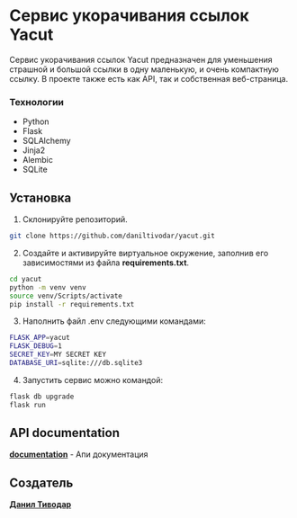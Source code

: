 # Сервис укорачивания ссылок Yacut

Сервис укорачивания ссылок Yacut предназначен для уменьшения страшной и большой ссылки в одну маленькую, и очень компактную ссылку. В проекте также есть как API, так и собственная веб-страница. 

### Технологии
- Python
- Flask
- SQLAlchemy
- Jinja2
- Аlembic
- SQLite

## Установка

1. Склонируйте репозиторий.
```bash
git clone https://github.com/daniltivodar/yacut.git
```

2. Создайте и активируйте виртуальное окружение, заполнив его зависимостями из файла **requirements.txt**.
```bash
cd yacut
python -m venv venv
source venv/Scripts/activate
pip install -r requirements.txt
```

3. Наполнить файл .env следующими командами:
```bash
FLASK_APP=yacut
FLASK_DEBUG=1
SECRET_KEY=MY SECRET KEY
DATABASE_URI=sqlite:///db.sqlite3
```

4. Запустить сервис можно командой:
```bash
flask db upgrade
flask run
```

## API documentation
**[documentation](http://127.0.0.1:5000/redoc)** - Апи документация

## Создатель
**[Данил Тиводар](https://github.com/daniltivodar)**
